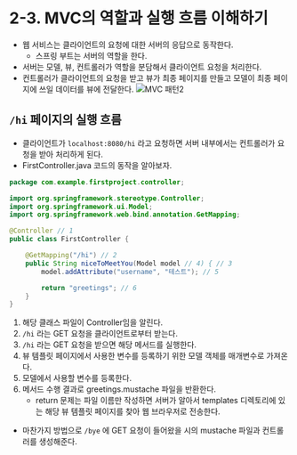 # 2-3. MVC의 역할과 실행 흐름 이해하기
- 웹 서비스는 클라이언트의 요청에 대한 서버의 응답으로 동작한다.
	- 스프링 부트는 서버의 역할을 한다.
- 서버는 모델, 뷰, 컨트롤러가 역할을 분담해서 클라이언트 요청을 처리한다.
- 컨트롤러가 클라이언트의 요청을 받고 뷰가 최종 페이지를 만들고 모델이 최종 페이지에 쓰일 데이터를 뷰에 전달한다.
![MVC 패턴2](/media/서적/코딩%20자율학습%20스프링부트3%20자바%20백엔드%20개발%20입문/Part%201.%20스프링%20부트%20개요/2.%20MVC%20패턴%20이해와%20실습/MVC%20패턴2.svg)
##  `/hi` 페이지의 실행 흐름
- 클라이언트가 `localhost:8080/hi` 라고 요청하면 서버 내부에서는 컨트롤러가 요청을 받아 처리하게 된다.
- FirstController.java 코드의 동작을 알아보자.
```java
package com.example.firstproject.controller;

import org.springframework.stereotype.Controller;
import org.springframework.ui.Model;
import org.springframework.web.bind.annotation.GetMapping;

@Controller // 1
public class FirstController {

    @GetMapping("/hi") // 2
    public String niceToMeetYou(Model model // 4) { // 3
        model.addAttribute("username", "테스트"); // 5

        return "greetings"; // 6
    }
}
```
1. 해당 클래스 파일이 Controller임을 알린다.
2. `/hi` 라는 GET 요청을 클라이언트로부터 받는다.
3. `/hi` 라는 GET 요청을 받으면 해당 메서드를 실행한다.
4. 뷰 템플릿 페이지에서 사용한 변수를 등록하기 위한 모델 객체를 매개변수로 가져온다.
5. 모델에서 사용할 변수를 등록한다.
6. 메서드 수행 결과로 greetings.mustache 파일을 반환한다.
	- return 문제는 파일 이름만 작성하면 서버가 알아서 templates 디렉토리에 있는 해당 뷰 템플릿 페이지를 찾아 웹 브라우저로 전송한다.

- 마찬가지 방법으로 `/bye` 에 GET 요청이 들어왔을 시의  mustache 파일과 컨트롤러를 생성해준다.
